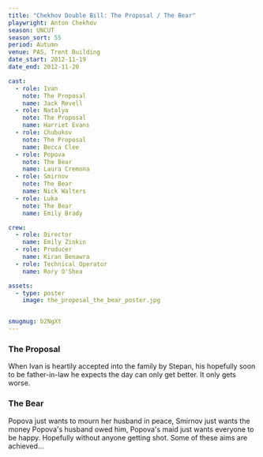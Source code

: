 ```yaml
---
title: "Chekhov Double Bill: The Proposal / The Bear"
playwright: Anton Chekhov
season: UNCUT
season_sort: 55
period: Autumn
venue: PAS, Trent Building
date_start: 2012-11-19
date_end: 2012-11-20

cast:
  - role: Ivan
    note: The Proposal
    name: Jack Revell
  - role: Natalya
    note: The Proposal
    name: Harriet Evans
  - role: Chubukov
    note: The Proposal
    name: Becca Clee
  - role: Popova
    note: The Bear
    name: Laura Cremona
  - role: Smirnov
    note: The Bear
    name: Nick Walters
  - role: Luka
    note: The Bear
    name: Emily Brady

crew:
  - role: Director
    name: Emily Zinkin
  - role: Producer
    name: Kiran Benawra
  - role: Technical Operator
    name: Rory O'Shea

assets:
  - type: poster
    image: the_proposal_the_bear_poster.jpg


smugmug: b2NgXt
---
```


### The Proposal
When Ivan is heartily accepted into the family by Stepan, his hopefully soon to be father-in-law he expects the day can only get better. It only gets worse.

### The Bear
Popova just wants to mourn her husband in peace, Smirnov just wants the money Popova's husband owed him, Popova's maid just wants everyone to be happy. Hopefully without anyone getting shot. Some of these aims are achieved…
